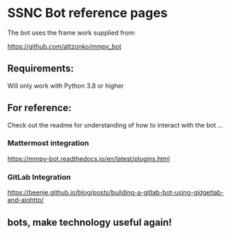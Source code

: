 # SSNC Bot reference pages

The bot uses the frame work supplied from:

https://github.com/attzonko/mmpy_bot

## Requirements:
Will only work with Python 3.8 or higher

## For reference:
Check out the readme for understanding of how to interact with the bot ...

### Mattermost integration
https://mmpy-bot.readthedocs.io/en/latest/plugins.html

### GitLab Integration
https://beenje.github.io/blog/posts/building-a-gitlab-bot-using-gidgetlab-and-aiohttp/

## bots, make technology useful again!